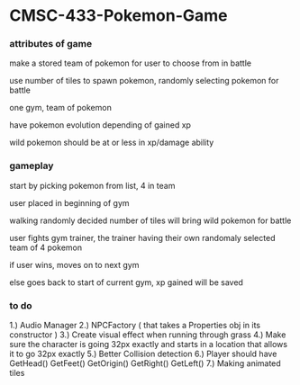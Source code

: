 # CMSC-433-Pokemon-Game

### attributes of game

make a stored team of pokemon for user to choose from in battle

use number of tiles to spawn pokemon, randomly selecting pokemon for battle

one gym, team of pokemon

have pokemon evolution depending of gained xp

wild pokemon should be at or less in xp/damage ability

### gameplay

start by picking pokemon from list, 4 in team

user placed in beginning of gym

walking randomly decided number of tiles will bring wild pokemon for battle

user fights gym trainer, the trainer having their own randomaly selected team of 4 pokemon

if user wins, moves on to next gym

else goes back to start of current gym, xp gained will be saved

### to do
1.) Audio Manager
2.) NPCFactory ( that takes a Properties obj in its constructor )
3.) Create visual effect when running through grass
4.) Make sure the character is going 32px exactly and starts in a location that allows it to go 32px exactly
5.) Better Collision detection
6.) Player should have GetHead() GetFeet() GetOrigin() GetRight() GetLeft()
7.) Making animated tiles

